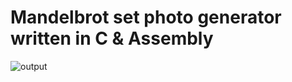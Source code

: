 # Mandelbrot set photo generator written in C & Assembly

![output](https://user-images.githubusercontent.com/95253429/206905061-02d72291-feb3-4718-8ac1-3b04dbea17d3.png)
